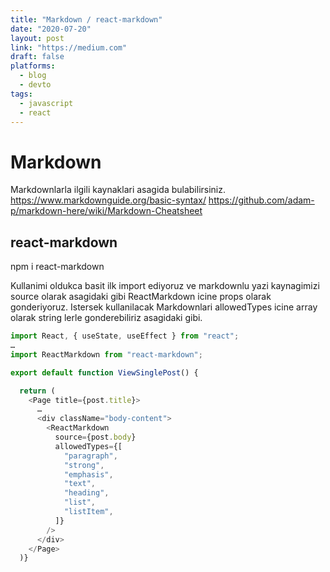 ```yaml
---
title: "Markdown / react-markdown"
date: "2020-07-20"
layout: post
link: "https://medium.com"
draft: false
platforms:
  - blog
  - devto
tags:
  - javascript
  - react
---
```


# Markdown

Markdownlarla ilgili kaynaklari asagida bulabilirsiniz.
https://www.markdownguide.org/basic-syntax/
https://github.com/adam-p/markdown-here/wiki/Markdown-Cheatsheet

## react-markdown

npm i react-markdown

Kullanimi oldukca basit ilk import ediyoruz ve markdownlu yazi kaynagimizi source olarak asagidaki gibi ReactMarkdown icine props olarak gonderiyoruz.
Istersek kullanilacak Markdownlari allowedTypes icine array olarak string lerle gonderebiliriz asagidaki gibi.

```js
import React, { useState, useEffect } from "react";
…
import ReactMarkdown from "react-markdown";

export default function ViewSinglePost() {

  return (
    <Page title={post.title}>
      …
      <div className="body-content">
        <ReactMarkdown
          source={post.body}
          allowedTypes={[
            "paragraph",
            "strong",
            "emphasis",
            "text",
            "heading",
            "list",
            "listItem",
          ]}
        />
      </div>
    </Page>
  )}
```

